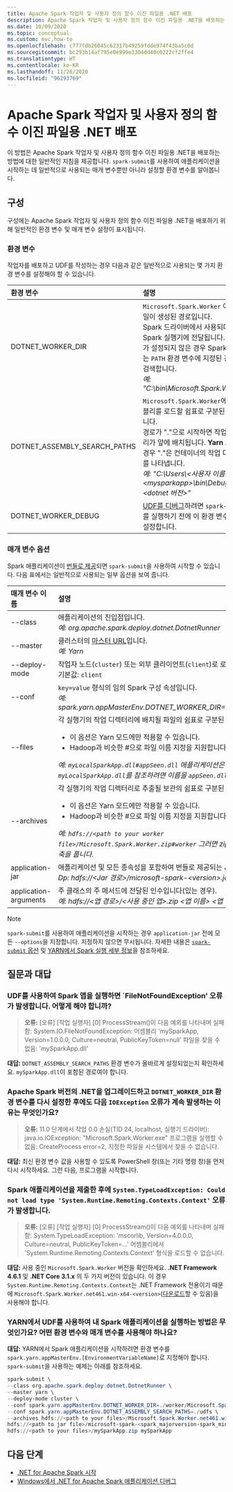 ```yaml
---
title: Apache Spark 작업자 및 사용자 정의 함수 이진 파일용 .NET 배포
description: Apache Spark 작업자 및 사용자 정의 함수 이진 파일용 .NET을 배포하는 방법에 대해 알아봅니다.
ms.date: 10/09/2020
ms.topic: conceptual
ms.custom: mvc,how-to
ms.openlocfilehash: c777fdb26045c62317b49259fdde974f43ba5c0d
ms.sourcegitcommit: bc293b14af795e0e999e3304dd40c0222cf2ffe4
ms.translationtype: HT
ms.contentlocale: ko-KR
ms.lasthandoff: 11/26/2020
ms.locfileid: "96293769"
---
```

# <a name="deploy-net-for-apache-spark-worker-and-user-defined-function-binaries"></a>Apache Spark 작업자 및 사용자 정의 함수 이진 파일용 .NET 배포

이 방법은 Apache Spark 작업자 및 사용자 정의 함수 이진 파일용 .NET을 배포하는 방법에 대한 일반적인 지침을 제공합니다. `spark-submit`를 사용하여 애플리케이션을 시작하는 데 일반적으로 사용되는 매개 변수뿐만 아니라 설정할 환경 변수를 알아봅니다.

## <a name="configurations"></a>구성

구성에는 Apache Spark 작업자 및 사용자 정의 함수 이진 파일용 .NET을 배포하기 위해 일반적인 환경 변수 및 매개 변수 설정이 표시됩니다.

### <a name="environment-variables"></a>환경 변수

작업자를 배포하고 UDF를 작성하는 경우 다음과 같은 일반적으로 사용되는 몇 가지 환경 변수를 설정해야 할 수 있습니다.

| 환경 변수         | 설명
| :--------------------------- | :----------
| DOTNET_WORKER_DIR            | <code>Microsoft.Spark.Worker</code> 이진 파일이 생성된 경로입니다.</br>Spark 드라이버에서 사용되며 Spark 실행기에 전달됩니다. 이 변수가 설정되지 않은 경우 Spark 실행기는 <code>PATH</code> 환경 변수에 지정된 경로를 검색합니다.</br>_예: "C:\bin\Microsoft.Spark.Worker"_
| DOTNET_ASSEMBLY_SEARCH_PATHS | <code>Microsoft.Spark.Worker</code>에서 어셈블리를 로드할 쉼표로 구분된 경로입니다.</br>경로가 "."으로 시작하면 작업 디렉터리가 앞에 배치됩니다. **Yarn 모드** 인 경우 "."은 컨테이너의 작업 디렉터리를 나타냅니다.</br>_예: "C:\Users\\&lt;사용자 이름&gt;\\&lt;mysparkapp&gt;\bin\Debug\\&lt;dotnet 버전&gt;"_
| DOTNET_WORKER_DEBUG          | <a href="https://github.com/dotnet/spark/blob/master/docs/developer-guide.md#debugging-user-defined-function-udf">UDF를 디버그</a>하려면 <code>spark-submit</code>를 실행하기 전에 이 환경 변수를 <code>1</code>로 설정합니다.

### <a name="parameter-options"></a>매개 변수 옵션

Spark 애플리케이션이 [번들로 제공](https://spark.apache.org/docs/latest/submitting-applications.html#bundling-your-applications-dependencies)되면 `spark-submit`을 사용하여 시작할 수 있습니다. 다음 표에서는 일반적으로 사용되는 일부 옵션을 보여 줍니다.

| 매개 변수 이름        | 설명
| :---------------------| :----------
| --class               | 애플리케이션의 진입점입니다.</br>_예: org.apache.spark.deploy.dotnet.DotnetRunner_
| --master              | 클러스터의 <a href="https://spark.apache.org/docs/latest/submitting-applications.html#master-urls">마스터 URL</a>입니다.</br>_예: Yarn_
| --deploy-mode         | 작업자 노드(<code>cluster</code>) 또는 외부 클라이언트(<code>client</code>)로 로컬 배포할지 여부입니다.</br>기본값: <code>client</code>
| --conf                | <code>key=value</code> 형식의 임의 Spark 구성 속성입니다.</br>_예: spark.yarn.appMasterEnv.DOTNET_WORKER_DIR=.\worker\Microsoft.Spark.Worker_
| --files               | 각 실행기의 작업 디렉터리에 배치될 파일의 쉼표로 구분된 목록입니다.<br/><ul><li>이 옵션은 Yarn 모드에만 적용할 수 있습니다.</li><li>Hadoop과 비슷한 #으로 파일 이름 지정을 지원합니다.</br></ul>_예: <code>myLocalSparkApp.dll#appSeen.dll</code> 애플리케이션은 YARN에서 실행하는 경우 <code>myLocalSparkApp.dll</code>를 참조하려면 이름을 <code>appSeen.dll</code>로 사용해야 합니다._</li>
| --archives          | 각 실행기의 작업 디렉터리로 추출될 보관의 쉼표로 구분된 목록입니다.</br><ul><li>이 옵션은 Yarn 모드에만 적용할 수 있습니다.</li><li>Hadoop과 비슷한 #으로 파일 이름 지정을 지원합니다.</br></ul>_예: <code>hdfs://&lt;path to your worker file&gt;/Microsoft.Spark.Worker.zip#worker</code> 그러면 zip 파일이 <code>worker</code> 폴더에 복사되고 압축을 풉니다._</li>
| application-jar       | 애플리케이션 및 모든 종속성을 포함하여 번들로 제공되는 Jar의 경로입니다.</br>_Dp: hdfs://&lt;Jar 경로&gt;/microsoft-spark-&lt;version&gt;.jar_
| application-arguments | 주 클래스의 주 메서드에 전달된 인수입니다(있는 경우).</br>_예: hdfs://&lt;앱 경로&gt;/&lt;사용 중인 앱&gt;.zip &lt;앱 이름&gt; &lt;앱 인수&gt;_

> [!NOTE]
> `spark-submit`를 사용하여 애플리케이션을 시작하는 경우 `application-jar` 전에 모든 `--options`을 지정합니다. 지정하지 않으면 무시됩니다. 자세한 내용은 [`spark-submit` 옵션](https://spark.apache.org/docs/latest/submitting-applications.html) 및 [YARN에서 Spark 실행 세부 정보](https://spark.apache.org/docs/latest/running-on-yarn.html)을 참조하세요.

## <a name="frequently-asked-questions"></a>질문과 대답

### <a name="when-i-run-a-spark-app-with-udfs-i-get-a-filenotfoundexception-error-what-should-i-do"></a>UDF를 사용하여 Spark 앱을 실행하면 `FileNotFoundException' 오류가 발생합니다. 어떻게 해야 합니까?

> **오류:** [오류] [작업 실행자] [0] ProcessStream()이 다음 예외를 나타내며 실패함: System.IO.FileNotFoundException: 어셈블리 'mySparkApp, Version=1.0.0.0, Culture=neutral, PublicKeyToken=null' 파일을 찾을 수 없음: 'mySparkApp.dll'

**대답:** `DOTNET_ASSEMBLY_SEARCH_PATHS` 환경 변수가 올바르게 설정되었는지 확인하세요. `mySparkApp.dll`이 포함된 경로여야 합니다.

### <a name="after-i-upgraded-my-net-for-apache-spark-version-and-reset-the-dotnet_worker_dir-environment-variable-why-do-i-still-get-the-following-ioexception-error"></a>Apache Spark 버전의 .NET을 업그레이드하고 `DOTNET_WORKER_DIR` 환경 변수를 다시 설정한 후에도 다음 `IOException` 오류가 계속 발생하는 이유는 무엇인가요?

> **오류:** 11.0 단계에서 작업 0.0 손실(TID 24, localhost, 실행기 드라이버): java.io.IOException: "Microsoft.Spark.Worker.exe" 프로그램을 실행할 수 없음: CreateProcess error=2, 지정한 파일을 시스템에서 찾을 수 없습니다.

**대답:** 최신 환경 변수 값을 사용할 수 있도록 PowerShell 창(또는 기타 명령 창)을 먼저 다시 시작하세요. 그런 다음, 프로그램을 시작합니다.

### <a name="after-submitting-my-spark-application-i-get-the-error-systemtypeloadexception-could-not-load-type-systemruntimeremotingcontextscontext"></a>Spark 애플리케이션을 제출한 후에 `System.TypeLoadException: Could not load type 'System.Runtime.Remoting.Contexts.Context'` 오류가 발생합니다.

> **오류:** [오류] [작업 실행자] [0] ProcessStream()이 다음 예외를 나타내며 실패함: System.TypeLoadException: 'mscorlib, Version=4.0.0.0, Culture=neutral, PublicKeyToken=...' 어셈블리에서 'System.Runtime.Remoting.Contexts.Context' 형식을 로드할 수 없습니다.

**대답:** 사용 중인 `Microsoft.Spark.Worker` 버전을 확인하세요. **.NET Framework 4.6.1** 및 **.NET Core 3.1.x** 의 두 가지 버전이 있습니다. 이 경우 `System.Runtime.Remoting.Contexts.Context`는 .NET Framework 전용이기 때문에 `Microsoft.Spark.Worker.net461.win-x64-<version>`([다운로드](https://github.com/dotnet/spark/releases)할 수 있음)을 사용해야 합니다.

### <a name="how-do-i-run-my-spark-application-with-udfs-on-yarn-which-environment-variables-and-parameters-should-i-use"></a>YARN에서 UDF를 사용하여 내 Spark 애플리케이션을 실행하는 방법은 무엇인가요? 어떤 환경 변수와 매개 변수를 사용해야 하나요?

**대답:** YARN에서 Spark 애플리케이션을 시작하려면 환경 변수를 `spark.yarn.appMasterEnv.[EnvironmentVariableName]`로 지정해야 합니다. `spark-submit`을 사용하는 예제는 아래를 참조하세요.

```powershell
spark-submit \
--class org.apache.spark.deploy.dotnet.DotnetRunner \
--master yarn \
--deploy-mode cluster \
--conf spark.yarn.appMasterEnv.DOTNET_WORKER_DIR=./worker/Microsoft.Spark.Worker-<version> \
--conf spark.yarn.appMasterEnv.DOTNET_ASSEMBLY_SEARCH_PATHS=./udfs \
--archives hdfs://<path to your files>/Microsoft.Spark.Worker.net461.win-x64-<version>.zip#worker,hdfs://<path to your files>/mySparkApp.zip#udfs \
hdfs://<path to jar file>/microsoft-spark-<spark_majorversion-spark_minorversion>_<scala_majorversion.scala_minorversion>-<spark_dotnet_version>.jar \
hdfs://<path to your files>/mySparkApp.zip mySparkApp
```

## <a name="next-steps"></a>다음 단계

* [.NET for Apache Spark 시작](../tutorials/get-started.md)
* [Windows에서 .NET for Apache Spark 애플리케이션 디버그](debug.md)

